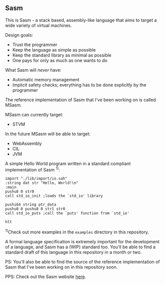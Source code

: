 Sasm
----
This is Sasm - a stack based, assembly-like language that aims to target a wide variety of virtual machines.

Design goals:
- Trust the programmer
- Keep the language as simple as possible
- Keep the standard library as minimal as possible
- One pays for only as much as one wants to do

What Sasm will *never* have:
- Automatic memory management
- Implicit safety checks; everything has to be done explicitly by the programmer

The reference implementation of Sasm that I've been working on is called MSasm.

MSasm can currently target:
- STVM

In the future MSasm will be able to target:
- WebAssembly
- CIL
- JVM

A simple Hello World program written in a standard compliant implementation of Sasm <sup>1)</sup>:

    import "./lib/import/io.sah"
    :string dat str "Hello, World!\n"
    :main
    pushu8 0 str0
    call std_io_init ;loads the `std_io' library
    
    pushi64 string ptr_data
    pushu8 0 pushu8 0 str1 str0
    call std_io_puts ;call the `puts' function from `std_io'
    
    hlt


<sup>1)</sup>Check out more examples in the `examples` directory in this repository.

A formal language specification is extremely important for the development of a language, and Sasm has a (WIP) standard too. You'll be able to find a standard draft of this language in this repository in a month or two.

PS: You'll also be able to find the source of the reference implementation of Sasm that I've been working on in this repository soon.

PPS: Check out the Sasm website [here](https://trap-representation.github.io/Sasm/).
